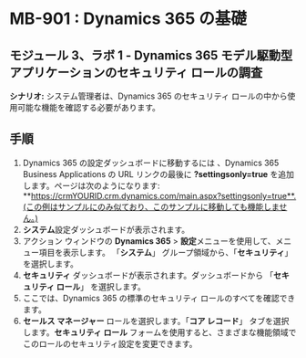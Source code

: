 ﻿---
lab:
    title: 'ラボ 01: Dynamics 365 モデル駆動型アプリケーションのセキュリティ ロールを調査する'
    module: 'モジュール 03: Dynamics 365 のセキュリティについて理解する'
---

# MB-901 : Dynamics 365 の基礎 
## モジュール 3、ラボ 1 - Dynamics 365 モデル駆動型アプリケーションのセキュリティ ロールの調査

**シナリオ:** システム管理者は、Dynamics 365 のセキュリティ ロールの中から使用可能な機能を確認する必要があります。

## 手順

1. Dynamics 365 の設定ダッシュボードに移動するには 、Dynamics 365 Business Applications の URL リンクの最後に **?settingsonly=true** を追加します。ページは次のようになります: **https://crmYOURID.crm.dynamics.com/main.aspx?settingsonly=true**.(この例はサンプルにのみ似ており、このサンプルに移動しても機能しません。)
2. **システム**設定ダッシュボードが表示されます。
3. アクション ウィンドウの **Dynamics 365** > **設定**メニューを使用して、メニュー項目を表示します。   「**システム**」 グループ領域から、「**セキュリティ**」 を選択します。 
4. **セキュリティ** ダッシュボードが表示されます。ダッシュボードから 「**セキュリティ ロール**」 を選択します。  
5. ここでは、Dynamics 365 の標準のセキュリティ ロールのすべてを確認できます。
6. **セールス マネージャー** ロールを選択します。「**コア レコード**」 タブを選択します。**セキュリティ ロール** フォームを使用すると、さまざまな機能領域でこのロールのセキュリティ設定を変更できます。
